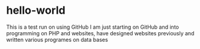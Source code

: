 # hello-world
This is a test run on using GitHub
I am just starting on GitHub and into programming on PHP and websites, have designed websites previously and written various programes on data bases
